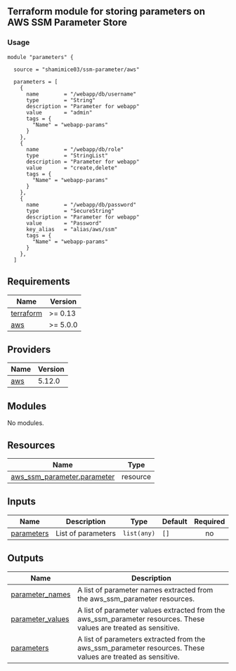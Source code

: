 ## Terraform module for storing parameters on AWS SSM Parameter Store
### Usage

```hcl
module "parameters" {

  source = "shamimice03/ssm-parameter/aws"

  parameters = [
    {
      name        = "/webapp/db/username"
      type        = "String"
      description = "Parameter for webapp"
      value       = "admin"
      tags = {
        "Name" = "webapp-params"
      }
    },
    {
      name        = "/webapp/db/role"
      type        = "StringList"
      description = "Parameter for webapp"
      value       = "create,delete"
      tags = {
        "Name" = "webapp-params"
      }
    },
    {
      name        = "/webapp/db/password"
      type        = "SecureString"
      description = "Parameter for webapp"
      value       = "Password"
      key_alias   = "alias/aws/ssm"
      tags = {
        "Name" = "webapp-params"
      }
    },
  ]
```
<!-- BEGINNING OF PRE-COMMIT-TERRAFORM DOCS HOOK -->
## Requirements

| Name | Version |
|------|---------|
| <a name="requirement_terraform"></a> [terraform](#requirement\_terraform) | >= 0.13 |
| <a name="requirement_aws"></a> [aws](#requirement\_aws) | >= 5.0.0 |

## Providers

| Name | Version |
|------|---------|
| <a name="provider_aws"></a> [aws](#provider\_aws) | 5.12.0 |

## Modules

No modules.

## Resources

| Name | Type |
|------|------|
| [aws_ssm_parameter.parameter](https://registry.terraform.io/providers/hashicorp/aws/latest/docs/resources/ssm_parameter) | resource |

## Inputs

| Name | Description | Type | Default | Required |
|------|-------------|------|---------|:--------:|
| <a name="input_parameters"></a> [parameters](#input\_parameters) | List of parameters | `list(any)` | `[]` | no |

## Outputs

| Name | Description |
|------|-------------|
| <a name="output_parameter_names"></a> [parameter\_names](#output\_parameter\_names) | A list of parameter names extracted from the aws\_ssm\_parameter resources. |
| <a name="output_parameter_values"></a> [parameter\_values](#output\_parameter\_values) | A list of parameter values extracted from the aws\_ssm\_parameter resources. These values are treated as sensitive. |
| <a name="output_parameters"></a> [parameters](#output\_parameters) | A list of parameters extracted from the aws\_ssm\_parameter resources. These values are treated as sensitive. |
<!-- END OF PRE-COMMIT-TERRAFORM DOCS HOOK -->
